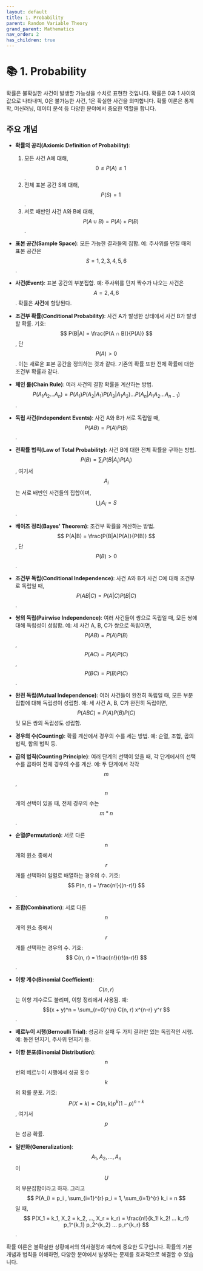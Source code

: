 ```yaml
---
layout: default
title: 1. Probability
parent: Random Variable Theory
grand_parent: Mathematics
nav_order: 2
has_children: true
---
```


# 📚 1. Probability

확률은 불확실한 사건이 발생할 가능성을 수치로 표현한 것입니다. 확률은 0과 1 사이의 값으로 나타내며, 0은 불가능한 사건, 1은 확실한 사건을 의미합니다. 확률 이론은 통계학, 머신러닝, 데이터 분석 등 다양한 분야에서 중요한 역할을 합니다.

## 주요 개념

- **확률의 공리(Axiomic Definition of Probability)**:
  1. 모든 사건 A에 대해, $$ 0 ≤ P(A) ≤ 1 $$.
  2. 전체 표본 공간 S에 대해, $$ P(S) = 1 $$.
  3. 서로 배반인 사건 A와 B에 대해, $$ P(A ∪ B) = P(A) + P(B) $$.

- **표본 공간(Sample Space)**: 모든 가능한 결과들의 집합. 예: 주사위를 던질 때의 표본 공간은 $$ S = {1, 2, 3, 4, 5, 6} $$.

- **사건(Event)**: 표본 공간의 부분집합. 예: 주사위를 던져 짝수가 나오는 사건은 $$ A = {2, 4, 6} $$. 확률은 **사건**에 할당된다.

- **조건부 확률(Conditional Probability)**: 사건 A가 발생한 상태에서 사건 B가 발생할 확률. 기호: $$ P(B|A) = \frac{P(A ∩ B)}{P(A)} $$, 단 $$ P(A) > 0 $$. 이는 새로운 표본 공간을 정의하는 것과 같다. 기존의 확률 또한 전체 확률에 대한 조건부 확률과 같다.

- **체인 룰(Chain Rule)**: 여러 사건의 결합 확률을 계산하는 방법. $$ P(A_1 A_2 ... A_n) = P(A_1)P(A_2|A_1)P(A_3|A_1 A_2)...P(A_n|A_1 A_2 ... A_{n-1}) $$.

- **독립 사건(Independent Events)**: 사건 A와 B가 서로 독립일 때, $$ P(AB) = P(A)P(B) $$.

- **전확률 법칙(Law of Total Probability)**: 사건 B에 대한 전체 확률을 구하는 방법. $$ P(B) = \sum_{i} P(B|A_i)P(A_i) $$, 여기서 $$ {A_i} $$는 서로 배반인 사건들의 집합이며, $$ \bigcup_i A_i = S $$.

- **베이즈 정리(Bayes' Theorem)**: 조건부 확률을 계산하는 방법. $$ P(A|B) = \frac{P(B|A)P(A)}{P(B)} $$, 단 $$ P(B) > 0 $$.

- **조건부 독립(Conditional Independence)**: 사건 A와 B가 사건 C에 대해 조건부로 독립일 때, $$ P(AB|C) = P(A|C)P(B|C) $$.

- **쌍의 독립(Pairwise Independence)**: 여러 사건들이 쌍으로 독립일 때, 모든 쌍에 대해 독립성이 성립함. 예: 세 사건 A, B, C가 쌍으로 독립이면, $$ P(AB) = P(A)P(B) $$, $$ P(AC) = P(A)P(C) $$, $$ P(BC) = P(B)P(C) $$.

- **완전 독립(Mutual Independence)**: 여러 사건들이 완전히 독립일 때, 모든 부분집합에 대해 독립성이 성립함. 예: 세 사건 A, B, C가 완전히 독립이면, $$ P(ABC) = P(A)P(B)P(C) $$ 및 모든 쌍의 독립성도 성립함.

- **경우의 수(Counting)**: 확률 계산에서 경우의 수를 세는 방법. 예: 순열, 조합, 곱의 법칙, 합의 법칙 등.

- **곱의 법칙(Counting Principle)**: 여러 단계의 선택이 있을 때, 각 단계에서의 선택 수를 곱하여 전체 경우의 수를 계산. 예: 두 단계에서 각각 $$m$$, $$n$$개의 선택이 있을 때, 전체 경우의 수는 $$ m * n $$.

- **순열(Permutation)**: 서로 다른 $$n$$개의 원소 중에서 $$r$$개를 선택하여 일렬로 배열하는 경우의 수. 기호: $$ P(n, r) = \frac{n!}{(n-r)!} $$.

- **조합(Combination)**: 서로 다른 $$n$$개의 원소 중에서 $$r$$개를 선택하는 경우의 수. 기호: $$ C(n, r) = \frac{n!}{r!(n-r)!} $$.

- **이항 계수(Binomial Coefficient)**: $$ C(n, r) $$는 이항 계수로도 불리며, 이항 정리에서 사용됨. 예: $$(x + y)^n = \sum_{r=0}^{n} C(n, r) x^{n-r} y^r $$.

- **베르누이 시행(Bernoulli Trial)**: 성공과 실패 두 가지 결과만 있는 독립적인 시행. 예: 동전 던지기, 주사위 던지기 등.

- **이항 분포(Binomial Distribution)**: $$n$$번의 베르누이 시행에서 성공 횟수 $$k$$의 확률 분포. 기호: $$ P(X = k) = C(n, k) p^k (1-p)^{n-k} $$, 여기서 $$p$$는 성공 확률.

- **일반화(Generalization)**: $$ A_1, A_2, ..., A_n $$이 $$U$$의 부분집합이라고 하자. 그리고 $$ P(A_i) = p_i , \sum_{i=1}^{r} p_i = 1, \sum_{i=1}^{r} k_i = n $$일 때, $$ P(X_1 = k_1, X_2 = k_2, ..., X_r = k_r) = \frac{n!}{k_1! k_2! ... k_r!} p_1^{k_1} p_2^{k_2} ... p_r^{k_r} $$. 

확률 이론은 불확실한 상황에서의 의사결정과 예측에 중요한 도구입니다. 확률의 기본 개념과 법칙을 이해하면, 다양한 분야에서 발생하는 문제를 효과적으로 해결할 수 있습니다.